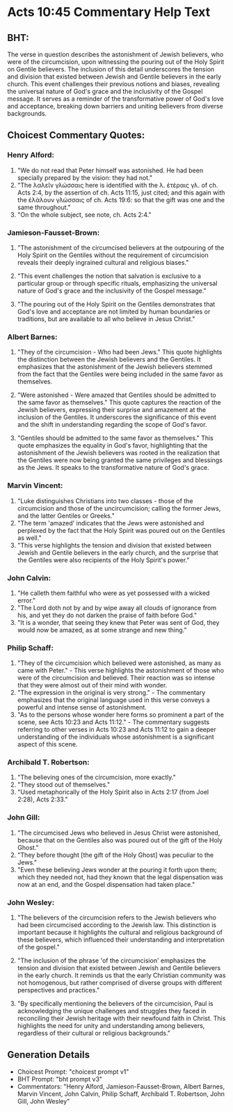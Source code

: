 # Acts 10:45 Commentary Help Text

## BHT:
The verse in question describes the astonishment of Jewish believers, who were of the circumcision, upon witnessing the pouring out of the Holy Spirit on Gentile believers. The inclusion of this detail underscores the tension and division that existed between Jewish and Gentile believers in the early church. This event challenges their previous notions and biases, revealing the universal nature of God's grace and the inclusivity of the Gospel message. It serves as a reminder of the transformative power of God's love and acceptance, breaking down barriers and uniting believers from diverse backgrounds.

## Choicest Commentary Quotes:
### Henry Alford:
1. "We do not read that Peter himself was astonished. He had been specially prepared by the vision: they had not."
2. "The λαλεῖν γλώσσαις here is identified with the λ. ἑτέραις γλ. of ch. Acts 2:4, by the assertion of ch. Acts 11:15, just cited; and this again with the ἐλάλουν γλώσσαις of ch. Acts 19:6: so that the gift was one and the same throughout."
3. "On the whole subject, see note, ch. Acts 2:4."

### Jamieson-Fausset-Brown:
1. "The astonishment of the circumcised believers at the outpouring of the Holy Spirit on the Gentiles without the requirement of circumcision reveals their deeply ingrained cultural and religious biases."

2. "This event challenges the notion that salvation is exclusive to a particular group or through specific rituals, emphasizing the universal nature of God's grace and the inclusivity of the Gospel message."

3. "The pouring out of the Holy Spirit on the Gentiles demonstrates that God's love and acceptance are not limited by human boundaries or traditions, but are available to all who believe in Jesus Christ."

### Albert Barnes:
1. "They of the circumcision - Who had been Jews." This quote highlights the distinction between the Jewish believers and the Gentiles. It emphasizes that the astonishment of the Jewish believers stemmed from the fact that the Gentiles were being included in the same favor as themselves.

2. "Were astonished - Were amazed that Gentiles should be admitted to the same favor as themselves." This quote captures the reaction of the Jewish believers, expressing their surprise and amazement at the inclusion of the Gentiles. It underscores the significance of this event and the shift in understanding regarding the scope of God's favor.

3. "Gentiles should be admitted to the same favor as themselves." This quote emphasizes the equality in God's favor, highlighting that the astonishment of the Jewish believers was rooted in the realization that the Gentiles were now being granted the same privileges and blessings as the Jews. It speaks to the transformative nature of God's grace.

### Marvin Vincent:
1. "Luke distinguishes Christians into two classes - those of the circumcision and those of the uncircumcision; calling the former Jews, and the latter Gentiles or Greeks."
2. "The term 'amazed' indicates that the Jews were astonished and perplexed by the fact that the Holy Spirit was poured out on the Gentiles as well."
3. "This verse highlights the tension and division that existed between Jewish and Gentile believers in the early church, and the surprise that the Gentiles were also recipients of the Holy Spirit's power."

### John Calvin:
1. "He calleth them faithful who were as yet possessed with a wicked error."
2. "The Lord doth not by and by wipe away all clouds of ignorance from his, and yet they do not darken the praise of faith before God."
3. "It is a wonder, that seeing they knew that Peter was sent of God, they would now be amazed, as at some strange and new thing."

### Philip Schaff:
1. "They of the circumcision which believed were astonished, as many as came with Peter." - This verse highlights the astonishment of those who were of the circumcision and believed. Their reaction was so intense that they were almost out of their mind with wonder.
2. "The expression in the original is very strong." - The commentary emphasizes that the original language used in this verse conveys a powerful and intense sense of astonishment.
3. "As to the persons whose wonder here forms so prominent a part of the scene, see Acts 10:23 and Acts 11:12." - The commentary suggests referring to other verses in Acts 10:23 and Acts 11:12 to gain a deeper understanding of the individuals whose astonishment is a significant aspect of this scene.

### Archibald T. Robertson:
1. "The believing ones of the circumcision, more exactly."
2. "They stood out of themselves."
3. "Used metaphorically of the Holy Spirit also in Acts 2:17 (from Joel 2:28), Acts 2:33."

### John Gill:
1. "The circumcised Jews who believed in Jesus Christ were astonished, because that on the Gentiles also was poured out of the gift of the Holy Ghost."
2. "They before thought [the gift of the Holy Ghost] was peculiar to the Jews."
3. "Even these believing Jews wonder at the pouring it forth upon them; which they needed not, had they known that the legal dispensation was now at an end, and the Gospel dispensation had taken place."

### John Wesley:
1. "The believers of the circumcision refers to the Jewish believers who had been circumcised according to the Jewish law. This distinction is important because it highlights the cultural and religious background of these believers, which influenced their understanding and interpretation of the gospel."

2. "The inclusion of the phrase 'of the circumcision' emphasizes the tension and division that existed between Jewish and Gentile believers in the early church. It reminds us that the early Christian community was not homogenous, but rather comprised of diverse groups with different perspectives and practices."

3. "By specifically mentioning the believers of the circumcision, Paul is acknowledging the unique challenges and struggles they faced in reconciling their Jewish heritage with their newfound faith in Christ. This highlights the need for unity and understanding among believers, regardless of their cultural or religious backgrounds."


## Generation Details
- Choicest Prompt: "choicest prompt v1"
- BHT Prompt: "bht prompt v3"
- Commentators: "Henry Alford, Jamieson-Fausset-Brown, Albert Barnes, Marvin Vincent, John Calvin, Philip Schaff, Archibald T. Robertson, John Gill, John Wesley"
